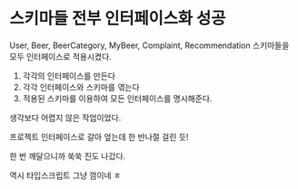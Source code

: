 # 스키마들 전부 인터페이스화 성공

User, Beer, BeerCategory, MyBeer, Complaint, Recommendation 스키마들을 모두 인터페이스로 적용시켰다.

1. 각각의 인터페이스를 만든다
2. 각각 인터페이스와 스키마를 엮는다
3. 적용된 스키마를 이용하여 모든 인터페이스를 명시해준다.

생각보다 어렵지 않은 작업이었다.

프로젝트 인터페이스로 갈아 엎는데 한 반나절 걸린 듯!

한 번 깨달으니까 쑥쑥 진도 나갔다.

역시 타입스크립트 그냥 껌이네 ㅎ



